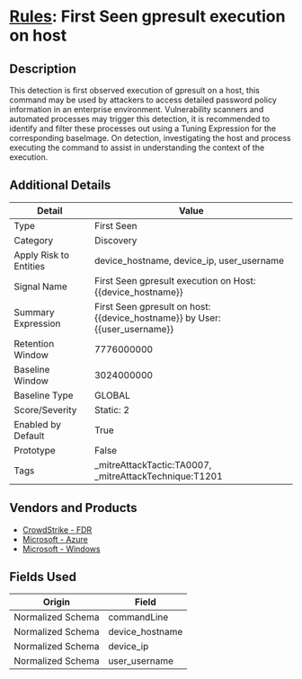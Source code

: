 # [Rules](README.md): First Seen gpresult execution on host

## Description
This detection is first observed execution of gpresult on a host, this command may be used by attackers to access detailed password policy information in an enterprise environment. Vulnerability scanners and automated processes may trigger this detection, it is recommended to identify and filter these processes out using a Tuning Expression for the corresponding baseImage. On detection, investigating the host and process executing the command to assist in understanding the context of the execution.

## Additional Details
|Detail|Value|
|----|----|
|Type|First Seen|
|Category|Discovery|
|Apply Risk to Entities|device_hostname, device_ip, user_username|
|Signal Name|First Seen gpresult execution on Host:{{device_hostname}}|
|Summary Expression|First Seen gpresult on host: {{device_hostname}} by User: {{user_username}}|
|Retention Window|7776000000|
|Baseline Window|3024000000|
|Baseline Type|GLOBAL|
|Score/Severity|Static: 2|
|Enabled by Default|True|
|Prototype|False|
|Tags|_mitreAttackTactic:TA0007, _mitreAttackTechnique:T1201|
## Vendors and Products
- [CrowdStrike - FDR](../products/569a3a44-c29f-492e-bcf4-5dc04e2ab0f3.md)
- [Microsoft - Azure](../products/a1225af5-e778-4068-a9a2-47da93d1ff24.md)
- [Microsoft - Windows](../products/1ff7546c-cb36-4a24-87f7-89d2cecc5761.md)


## Fields Used

|Origin|Field|
|----|----|
|Normalized Schema|commandLine|
|Normalized Schema|device_hostname|
|Normalized Schema|device_ip|
|Normalized Schema|user_username|


